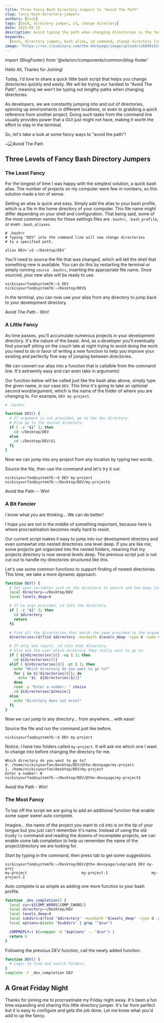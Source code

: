 ```yaml
---
title: Three Fancy Bash Directory Jumpers to "Avoid The Path"
slug: fancy-bash-directory-jumpers
authors: [nick]
tags: [bash, directory jumper, cd, change directory]
date: 2023-05-12
description: Avoid typing the path when changing directories in the terminal. These directory jumpers can help you quickly and easily change directories and are just fun to customize.
keywords:
  [bash, directory jumper, bash alias, cd command, change directory linux]
image: "https://res.cloudinary.com/the-devoyage/image/upload/v1684014246/cd_DesktopDevelopmentOrganizationProject_3_x1ozor.png"
---
```


import {BlogFooter} from '@site/src/components/common/blog-footer'

Hello All, Thanks for Joining!

Today, I'd love to share a quick little bash script that helps you change directories quickly and easily. We will be trying our hardest to "Avoid The Path", meaning we won't be typing out lengthy paths when changing directories.

As developers, we are constantly jumping into and out of directories, spinning up environments in different locations, or even to grabbing a quick reference from another project. Doing such tasks from the command line usually provides power that a GUI just might not have, making it worth the effort to stay in the terminal.

So, let's take a look at some fancy ways to "avoid the path"!

~![Avoid The Path](https://res.cloudinary.com/the-devoyage/image/upload/v1684007203/cd_DesktopDevelopmentOrganizationProject_1_ao2lhc.png)

<!--truncate-->

## Three Levels of Fancy Bash Directory Jumpers

### The Least Fancy

For the longest of time I was happy with the simplest solution, a quick bash alias. The number of projects on my computer were few in numbers, so this solution made a ton of sense.

Setting an alias is quick and easy. Simply add the alias to your bash profile, which is a file in the home directory of your computer. This file name might differ depending on your shell and configuration. That being said, some of the most common names for these settings files are `.bashrc`, `.bash_profile`, or even `.bash_aliases`.

```
# .bashrc
# Typing "DEV" into the command line will now change directories
# to a specified path.

alias DEV=`cd ~/Desktop/DEV`
```

You'll need to source the file that was changed, which will tell the shell that something new is available. You can do this by restarting the terminal or simply running `source .bashrc`, inserting the appropriate file name. Once sourced, your new alias will be ready to use.

```
nickisyourfan@system76:~$ DEV
nickisyourfan@system76:~/Desktop/DEV$
```

In the terminal, you can now use your alias from any directory to jump back to your development directory.

Avoid The Path - Win!

### A Little Fancy

As time passes, you'll accumulate numerous projects in your development directory. It's the nature of the beast. And, as a developer you'll eventually find yourself sitting on the couch late at night trying to avoid doing the work you need to do in favor of writing a new function to help you improve your existing and perfectly fine way of jumping between directories.

We can convert our alias into a function that is callalble from the command line. It's extreemly easy and can even take in arguments!

Our function below will be called just like the bash alias above, simply type the given name, in our case `DEV`. This time it's going to take an optional second word/argument, which is the name of the folder of where you are changing to. For example, `DEV my-project`.

```bash
# .bashrc

function DEV() {
  # If argument is not provided, go to the dev directory.
  # Else go to the nested directory.
  if [ -z "$1" ]; then
    cd ~/Desktop/DEV
  else
    cd ~/Desktop/DEV/$1
  fi
}
```

Now we can jump into any project from any location by typing two words.

Source the file, then use the command and let's try it out.

```
nickisyourfan@system76:~$ DEV my-project
nickisyourfan@system76:~/Desktop/DEV/my-project$
```

Avoid the Path -- Win!

### A Bit Fancier

I know what you are thinking... We can do better!

I hope you are not in the middle of something important, because here is where procrastination becomes really hard to resist.

Our current script makes it easy to jump into our development directory and even somewhat into nested directories one level deep. If you are like me, some projects get organized into the nested folders, meaning that my projects directory is now several levels deep. The previous script just is not cut out to handle my directories structured like this.

Let's use some common functions to support finding of nested directories. This time, we take a more dynamic approach.

```bash
function DEV() {
  # Set your variables such as the directory to search and how many levels deep to search.
  local directory=~/Desktop/DEV
  local levels_deep=4

  # If no args provided, cd into the directory.
  if [ -z "$1" ]; then
    cd $directory
    return
  fi

  # Find all the directories that match the name provided in the argument.
  directories=($(find $directory -maxdepth $levels_deep -type d -name $1))

  # If only one result, cd into that directory.
  # Else ask the user which directory they really want to go to.
  if [ ${#directories[@]} -eq 1 ]; then
    cd ${directories[0]}
  elif [ ${#directories[@]} -gt 1 ]; then
    echo "Which directory do you want to go to?"
    for i in ${!directories[@]}; do
      echo "$i. ${directories[$i]}"
    done
    read -p "Enter a number: " choice
    cd ${directories[$choice]}
  else
    echo "Directory does not exist"
  fi
}
```

Now we can jump to any directory... from anywhere... with ease!

Source the file and run the command just like before.

```
nickisyourfan@system76:~$ DEV my-project
```

Notice, I have two folders called `my-project`. It will ask me which one I want to change into before changing the directory for me.

```
Which directory do you want to go to?
0. /home/nickisyourfan/Desktop/DEV/@the-devoyage/my-project
1. /home/nickisyourfan/Desktop/DEV/my-project
Enter a number: 0
nickisyourfan@system76:~/Desktop/DEV/@the-devoyage/my-project$
```

Avoid the Path - Win!

### The Most Fancy

To top off the script we are going to add an additional function that enable some super sweet auto complete.

Imagine... the name of the project you want to cd into is on the tip of your tongue but you just can't remember it's name. Instead of using the old trusty `ls` command and reading the dozens of incomplete projects, we can enable some tab completion to help us remember the name of the project/directory we are looking for.

Start by typing in the command, then press tab to get some suggestions.

```
nickisyourfan@system76:~/Desktop/DEV/@the-devoyage/subgraph$ DEV my-proj
my-project                         my-project-1                    my-project-2
```

Auto complete is as simple as adding one more function to your bash profile.

```bash
function _dev_completion() {
  local cur=${COMP_WORDS[COMP_CWORD]}
  local directory=~/Desktop/DEV
  local levels_deep=4
  local subdirs=$(find "$directory" -maxdepth "$levels_deep" -type d -printf '%f\n')
  local options=$(echo "$subdirs" | grep "^$cur")

  COMPREPLY=( $(compgen -W "$options" -- "$cur") )
  return 0
}
```

Following the previous DEV function, call the newly added function.

```bash
function DEV() {
  # Logic to find and switch folders.
}
complete -F _dev_completion DEV
```

## A Great Friday Night

Thanks for joining me to procrastinate my Friday night away. It's been a fun time expanding and sharing this little directory jumper. It's far from perfect but it is easy to configure and gets the job done. Let me know what you'd add to up the fancy.

<BlogFooter />
